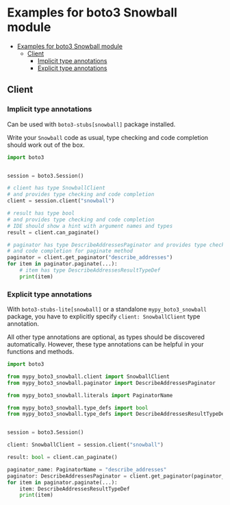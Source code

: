 <a id="examples-for-boto3-snowball-module"></a>

# Examples for boto3 Snowball module

- [Examples for boto3 Snowball module](#examples-for-boto3-snowball-module)
  - [Client](#client)
    - [Implicit type annotations](#implicit-type-annotations)
    - [Explicit type annotations](#explicit-type-annotations)

<a id="client"></a>

## Client

<a id="implicit-type-annotations"></a>

### Implicit type annotations

Can be used with `boto3-stubs[snowball]` package installed.

Write your `Snowball` code as usual, type checking and code completion should
work out of the box.

```python
import boto3


session = boto3.Session()

# client has type SnowballClient
# and provides type checking and code completion
client = session.client("snowball")

# result has type bool
# and provides type checking and code completion
# IDE should show a hint with argument names and types
result = client.can_paginate()

# paginator has type DescribeAddressesPaginator and provides type checking
# and code completion for paginate method
paginator = client.get_paginator("describe_addresses")
for item in paginator.paginate(...):
    # item has type DescribeAddressesResultTypeDef
    print(item)
```

<a id="explicit-type-annotations"></a>

### Explicit type annotations

With `boto3-stubs-lite[snowball]` or a standalone `mypy_boto3_snowball`
package, you have to explicitly specify `client: SnowballClient` type
annotation.

All other type annotations are optional, as types should be discovered
automatically. However, these type annotations can be helpful in your functions
and methods.

```python
import boto3

from mypy_boto3_snowball.client import SnowballClient
from mypy_boto3_snowball.paginator import DescribeAddressesPaginator

from mypy_boto3_snowball.literals import PaginatorName

from mypy_boto3_snowball.type_defs import bool
from mypy_boto3_snowball.type_defs import DescribeAddressesResultTypeDef


session = boto3.Session()

client: SnowballClient = session.client("snowball")

result: bool = client.can_paginate()

paginator_name: PaginatorName = "describe_addresses"
paginator: DescribeAddressesPaginator = client.get_paginator(paginator_name)
for item in paginator.paginate(...):
    item: DescribeAddressesResultTypeDef
    print(item)
```
